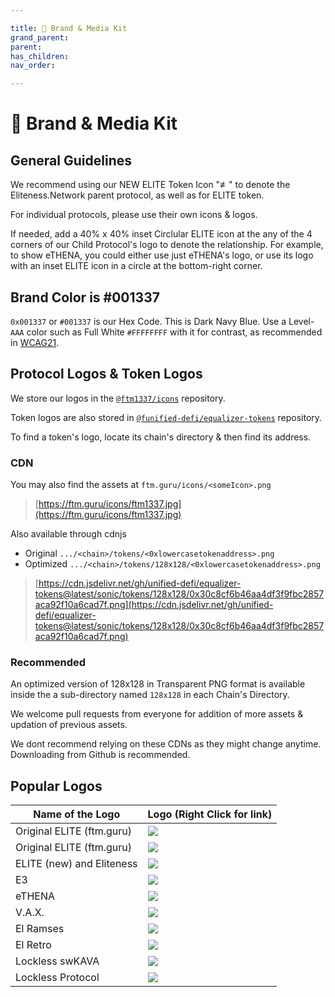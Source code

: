```yaml
---

title: 🎨 Brand & Media Kit
grand_parent:
parent:
has_children:
nav_order:

---
```


# 🎨 Brand & Media Kit

## General Guidelines

We recommend using our NEW ELITE Token Icon "≢" to denote the Eliteness.Network parent protocol, as well as for ELITE token.

For individual protocols, please use their own icons & logos.

If needed, add a 40% x 40% inset Circlular ELITE icon at the any of the 4 corners of our Child Protocol's logo to denote the relationship.
For example, to show eTHENA, you could either use just eTHENA's logo, or use its logo with an inset ELITE icon in a circle at the bottom-right corner.

## Brand Color is #001337
`0x001337` or `#001337` is our Hex Code. This is Dark Navy Blue. Use a Level-`AAA` color such as Full White `#FFFFFFFF` with it for contrast, as recommended in [WCAG21](https://www.w3.org/TR/WCAG21/#contrast-enhanced).

## Protocol Logos & Token Logos

We store our logos in the [`@ftm1337/icons`](https://github.com/ftm1337/icons) repository.

Token logos are also stored in [`@funified-defi/equalizer-tokens`](https://github.com/unified-defi/equalizer-tokens) repository.

To find a token's logo, locate its chain's directory & then find its address.

### CDN
You may also find the assets at `ftm.guru/icons/<someIcon>.png`
> [https://ftm.guru/icons/ftm1337.jpg](https://ftm.guru/icons/ftm1337.jpg)

Also available through cdnjs
- Original `.../<chain>/tokens/<0xlowercasetokenaddress>.png`
- Optimized `.../<chain>/tokens/128x128/<0xlowercasetokenaddress>.png`
> [https://cdn.jsdelivr.net/gh/unified-defi/equalizer-tokens@latest/sonic/tokens/128x128/0x30c8cf6b46aa4df3f9fbc2857aca92f10a6cad7f.png](https://cdn.jsdelivr.net/gh/unified-defi/equalizer-tokens@latest/sonic/tokens/128x128/0x30c8cf6b46aa4df3f9fbc2857aca92f10a6cad7f.png)

### Recommended
An optimized version of 128x128 in Transparent PNG format is available inside the a sub-directory named `128x128` in each Chain's Directory.

We welcome pull requests from everyone for addition of more assets & updation of previous assets.

We dont recommend relying on these CDNs as they might change anytime. Downloading from Github is recommended.


## Popular Logos
Name of the Logo				|	Logo (Right Click for link)
--------------------------------|---------------------------------------------------
Original ELITE (ftm.guru) 		|	![](https://ftm.guru/icons/ftm1337.jpg)
Original ELITE (ftm.guru) 		|	![](https://ftm.guru/icons/ftm1337.jpg)
ELITE (new) and Eliteness		|	![](https://ftm.guru/icons/eliteness.png)
E3								|	![](https://ftm.guru/icons/e3.png)
eTHENA							|	![](https://ftm.guru/icons/ethena.png)
V.A.X.							|	![](https://ftm.guru/icons/vax.svg)
El Ramses						|	![](https://ftm.guru/icons/elr.png)
El Retro						|	![](https://ftm.guru/icons/el-retro.png)
Lockless swKAVA					|	![](https://ftm.guru/icons/swkava.png)
Lockless Protocol				|	![](https://ftm.guru/icons/lockless.svg)